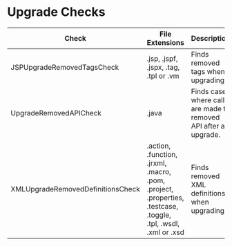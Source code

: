 # Upgrade Checks

Check | File Extensions | Description
----- | --------------- | -----------
JSPUpgradeRemovedTagsCheck | .jsp, .jspf, .jspx, .tag, .tpl or .vm | Finds removed tags when upgrading. |
UpgradeRemovedAPICheck | .java | Finds cases where calls are made to removed API after an upgrade. |
XMLUpgradeRemovedDefinitionsCheck | .action, .function, .jrxml, .macro, .pom, .project, .properties, .testcase, .toggle, .tpl, .wsdl, .xml or .xsd | Finds removed XML definitions when upgrading. |